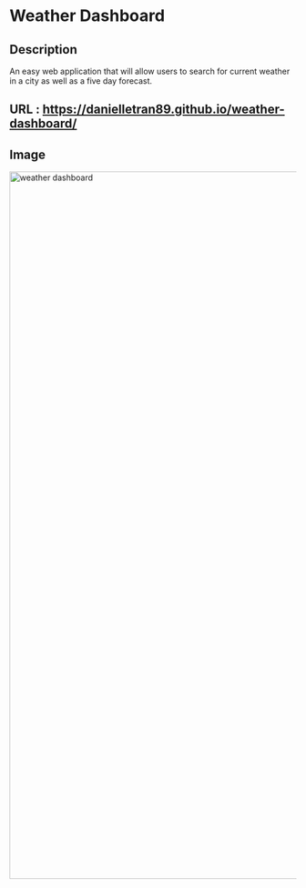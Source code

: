 # Weather Dashboard

## Description
An easy web application that will allow users to search for current weather in a city as well as a five day forecast. 

## URL : https://danielletran89.github.io/weather-dashboard/

## Image
<img width="1244" alt="weather dashboard" src="https://user-images.githubusercontent.com/82686855/135938018-605fcd5c-183e-4321-aa5b-2476f0491cba.png">
